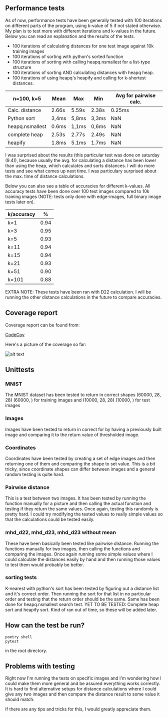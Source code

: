 ## Performance tests

As of now, performance tests have been generally tested with 100 iterations on different parts of the program, using k-value of 5 if not stated otherwise. My plan is to test more with different iterations and k-values in the future. Below you can read an explanation and the results of the tests.

- 100 iterations of calculating distances for one test image against 10k training images
- 100 iterations of sorting with python's sorted function
- 100 iterations of sorting with calling heapq.nsmallest for a list-type structure
- 100 iterations of sorting AND calculating distances with heapq heap.
- 100 iterations of using heapq's heapify and calling for k-shortest distances.

|n=100, k=5     |Mean |Max  |Min  |Avg for pairwise calc.  |
|---------------|-----|-----|-----|------------------------|
|Calc. distance |2.66s|5.59s|2.38s|0.25ms                  |
|Python sort    |3,4ms|5,8ms|3,3ms|NaN                     |
|heapq.nsmallest|0.6ms|1,1ms|0,6ms|NaN                     |
|complete heap  |2.53s|2.77s|2.49s|NaN                     |
|heapify        |1.8ms|5.1ms|1.7ms|NaN                     |

I was surprised about the results (this particular test was done on saturday (9.4)), because usually the avg. for calculating a distance has been lower than using the heap, which calculates and sorts distances. I will do more tests and see what comes up next time. I was particulary surprised about the max. time of distance calculations.

Below you can also see a table of accuracies for different k-values. All accuracy tests have been done over 100 test images compared to 10k training images (NOTE: tests only done with edge-images, full binary image tests later on).

|k/accuracy|%   |
|----------|----|
|k=1       |0.94|
|k=3       |0.95|
|k=5       |0.93|
|k=11      |0.94|
|k=15      |0.94|
|k=21      |0.93|
|k=51      |0.90|
|k=101     |0.88|

EXTRA NOTE: These tests have been ran with D22 calculation. I will be running the other distance calculations in the future to compare accuracies.

## Coverage report

Coverage report can be found from:

[CodeCov](https://app.codecov.io/gh/TuuPu/ModifiedHausdorffDistance)

Here's a picture of the coverage so far:

![alt text](https://github.com/TuuPu/ModifiedHausdorffDistance/blob/main/documentation/images/updatedCodeCov.png)

## Unittests

### MNIST

The MNIST dataset has been tested to return in correct shapes (60000, 28, 28) (60000, ) for training images and (10000, 28, 28) (10000, ) for test images

### Images

Images have been tested to return in correct for by having a previously built image and comparing it to the return value of thresholded image.

### Coordinates

Coordinates have been tested by creating a set of edge images and then returning one of them and comparing the shape to set value. This is a bit tricky, since coordinate shapes can differ between images and a general random testing is quite hard.

### Pairwise distance

This is a test between two images. It has been tested by running the function manually for a picture and then calling the actual function and testing if they return the same values. Once again, testing this randomly is pretty hard. I could try modifying the tested values to really simple values so that the calculations could be tested easily.

### mhd_d22, mhd_d23, mhd_d23 without mean

These have been basically been tested like pairwise distance. Running the functions manually for two images, then calling the functions and comparing the images. Once again running some simple values where I could calculate the distances easily by hand and then running those values to test them would probably be better.

### sorting tests

K-nearest with python's sort has been tested by figuring out a distance list and it's correct order. Then running the sort for that list in no particular order and testing that the return order should be the same. Same has been done for heapq.nsmallest search test. YET TO BE TESTED: Complete heap sort and heapify sort. Kind of ran out of time, so these will be added later.

## How can the test be run?

```
poetry shell
pytest
```

in the root directory.

## Problems with testing

Right now I'm running the tests on specific images and I'm wondering how I could make them more general and be assured everything works correctly. It is hard to find alternative setups for distance calculations where I could give any two images and then compare the distance result to some value it should match.

If there are any tips and tricks for this, I would greatly appreciate them.
